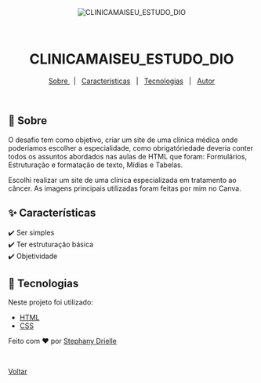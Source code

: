 <div align="center" id="top"> 
  <img src="./.github/app.gif" alt="CLINICAMAISEU_ESTUDO_DIO" />

  &#xa0;

  <!-- <a href="https://clinicamaiseu_estudo_dio.netlify.app">Demo</a> -->
</div>

<h1 align="center">CLINICAMAISEU_ESTUDO_DIO</h1>


  <!-- <img alt="Github issues" src="https://img.shields.io/github/issues/{{YOUR_GITHUB_USERNAME}}/clinicamaiseu_estudo_dio?color=56BEB8" /> -->

  <!-- <img alt="Github forks" src="https://img.shields.io/github/forks/{{YOUR_GITHUB_USERNAME}}/clinicamaiseu_estudo_dio?color=56BEB8" /> -->

  <!-- <img alt="Github stars" src="https://img.shields.io/github/stars/{{YOUR_GITHUB_USERNAME}}/clinicamaiseu_estudo_dio?color=56BEB8" /> -->
</p>

<!-- Status -->

<!-- <h4 align="center"> 
	🚧  CLINICAMAISEU_ESTUDO_DIO 🚀 Under construction...  🚧
</h4> 

<hr> -->

<p align="center">
  <a href="#dart-sobre">Sobre </a> &#xa0; | &#xa0; 
  <a href="#sparkles-características">Características</a> &#xa0; | &#xa0;
  <a href="#rocket-tecnologias">Tecnologias</a> &#xa0; | &#xa0;
  <a href="https://github.com/Ste2583" target="_blank">Autor</a>
</p>

<br>

## :dart: Sobre ##

O desafio tem como objetivo, criar um site de uma clínica médica onde poderiamos escolher a especialidade, como obrigatóriedade deveria conter todos os assuntos abordados nas aulas de HTML que foram: Formulários, Estruturação e formatação de texto, Mídias e Tabelas.

Escolhi realizar um site de uma clínica especializada em tratamento ao câncer. As imagens principais utilizadas foram feitas por mim no Canva.

## :sparkles: Características ##

:heavy_check_mark: Ser simples\
:heavy_check_mark: Ter estruturação básica\
:heavy_check_mark: Objetividade


## :rocket: Tecnologias ##

Neste projeto foi utilizado:

- [HTML](https://www.w3schools.com/html/)
- [CSS](https://www.w3schools.com/css/)


Feito com :heart: por <a href="https://github.com/Ste2583" target="_blank"> Stephany Drielle</a>

&#xa0;

<a href="#top">Voltar</a>
